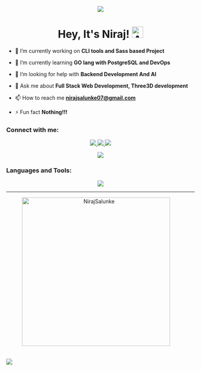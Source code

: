 <p align="center">
  <a href="https://github.com/definitelynotchirag">
    <img src="https://user-images.githubusercontent.com/74038190/213910845-af37a709-8995-40d6-be59-724526e3c3d7.gif"/>
  </a>
</p>


<h1 align="center">Hey, It's Niraj! 
  <img src="https://user-images.githubusercontent.com/74038190/226190908-cd4e0a61-801d-4b69-955b-5bd82eb7c10e.gif" alt="A small GIF" style="width: 30px; height: 30px;"/>
</h1>



- 🔭 I’m currently working on **CLI tools and Sass based Project**

- 🌱 I’m currently learning **GO lang with PostgreSQL and DevOps**

- 🤝 I’m looking for help with **Backend Development And AI**

- 💬 Ask me about **Full Stack Web Development, Three3D development**

- 📫 How to reach me **nirajsalunke07@gmail.com**

- ⚡ Fun fact **Nothing!!!**

<h3 align="left">Connect with me:</h3>

<p align="center">
  <a href="https://github.com/NirajSalunke">
    <img src="https://skillicons.dev/icons?i=github&perline=1" />
  </a>
  <a href="mailto:nirajsalunke07@gmail.com">
    <img src="https://skillicons.dev/icons?i=gmail&perline=1" />
  </a>
  <a href="https://www.npmjs.com/~ctrlaltniraj">
    <img src="https://skillicons.dev/icons?i=npm&perline=1" />
  </a>
</p>
<p align="center">
  <img src="https://komarev.com/ghpvc/?username=NirajSalunke&style=for-the-badge"/>
</p>

<h3 align="left">Languages and Tools:</h3>
<p align="center">
  <a href="https://skillicons.dev">
    <img src="https://skillicons.dev/icons?i=ts,js,html,css,java,cpp,docker,express,figma,threejs,notion,nextjs,firebase,mongodb,mysql,nodejs,postgres,react,supabase,tailwind,npm,ts,vercel&perline=8" />
  </a>
</p>

<hr/>
<p align=center>
    <div align="center">
        <a>
            <img width=396 src="https://github-readme-stats.vercel.app/api?username=NirajSalunke&theme=midnight-purple&show_icons=true&hide_border=true&count_private=true" alt="NirajSalunke" /> 
        </a>
    &nbsp; &nbsp; &nbsp;
    </div> 
    &nbsp; &nbsp;
</p>




![](https://hit.yhype.me/github/profile?user_id=113599034)
